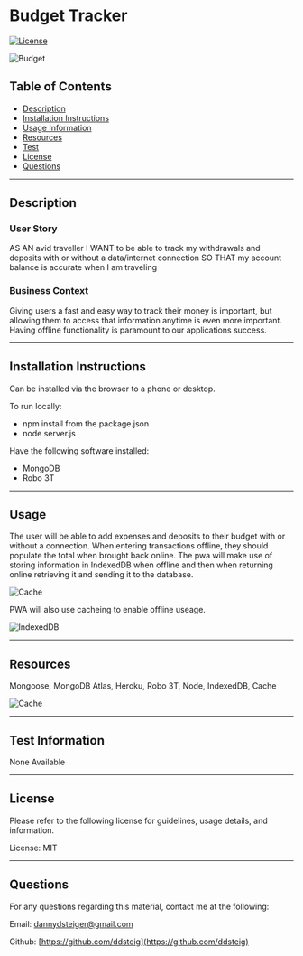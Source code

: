
  
  # Budget Tracker

  [![License](https://img.shields.io/badge/License-MIT-blue.svg)](https://opensource.org/licenses/MIT)

 ![Budget](https://github.com/ddsteig/workout-tracker/blob/main/imgs/budget.jpg "Budget")

  ## Table of Contents
  - [Description](#description)
  - [Installation Instructions](#install)
  - [Usage Information](#usage)
  - [Resources](#resources)
  - [Test](#test)
  - [License](#license)
  - [Questions](#questions)
  
  <hr>
  
  ## Description <a name="description"></a>
  
  ### User Story

  AS AN avid traveller
  I WANT to be able to track my withdrawals and deposits with or without a data/internet connection
  SO THAT my account balance is accurate when I am traveling

  ### Business Context

  Giving users a fast and easy way to track their money is important, but allowing them to access that information anytime is even more important. Having offline functionality is paramount to our applications success.

  
  <hr>
  
  ## Installation Instructions <a name="install"></a>
  
  Can be installed via the browser to a phone or desktop.
  
  To run locally:
   * npm install from the package.json
   * node server.js

  Have the following software installed:
   * MongoDB
   * Robo 3T    
  
  <hr>
  
  ## Usage <a name="usage"></a>
  
  The user will be able to add expenses and deposits to their budget with or without a connection. When entering transactions offline, they should populate the total when brought back online. The pwa will make use of storing information in IndexedDB when offline and then when returning online retrieving it and sending it to the database.

   ![Cache](https://github.com/ddsteig/workout-tracker/blob/main/imgs/cache.jpg "Cache")

  PWA will also use cacheing to enable offline useage.
  
   ![IndexedDB](https://github.com/ddsteig/workout-tracker/blob/main/imgs/db.jpg "IndexedDB")

  <hr>
  
  ## Resources <a name="resources"></a>
  
  Mongoose, MongoDB Atlas, Heroku, Robo 3T, Node, IndexedDB, Cache

  ![Cache](https://github.com/ddsteig/workout-tracker/blob/main/imgs/cache2.jpg "Cache")
  <hr>
  
  ## Test Information <a name="test"></a>
  
  None Available
  
  <hr>
  
  ## License <a name="license"></a>
  
  Please refer to the following license for guidelines, usage details, and information.
  
  License: MIT
  
  <hr>
  
  ## Questions <a name="questions"></a>
  
  For any questions regarding this material, contact me at the following:
  
  Email: dannydsteiger@gmail.com
  
  Github: [https://github.com/ddsteig](https://github.com/ddsteig)
  
  
